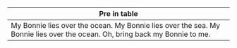 

 | Pre in table | 
 | --- | 
 |  My Bonnie lies over the ocean. My Bonnie lies over the sea. My Bonnie lies over the ocean.  Oh, bring back my Bonnie to me. | 

